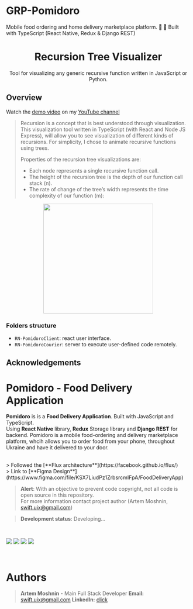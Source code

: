 # GRP-Pomidoro
Mobile  food ordering and home delivery marketplace platform.  🍜 🤩 Built with TypeScript (React Native, Redux &amp; Django REST) 

<h1 align="center">Recursion Tree Visualizer</h1>

<p align="center">Tool for visualizing any generic recursive function written in JavaScript or Python.</p>

## Overview

Watch the [demo video](https://youtu.be/VV9sbFn8IoY) on my [YouTube channel](https://www.youtube.com/channel/UC2Q2qLKUSXfPS_mxrtqvixA)

> Recursion is a concept that is best understood through visualization. This visualization tool written in TypeScript (with React and Node JS Express), will allow you to see visualization of different kinds of recursions. For simplicity, I chose to animate recursive functions using trees.
>
> Properties of the recursion tree visualizations are:
>
> - Each node represents a single recursive function call.
> - The height of the recursion tree is the depth of our function call stack (n).
> - The rate of change of the tree’s width represents the time complexity of our function (m):

<div align="center">
  <img src="./assets/Pomidoro-W.png" height="300"/>
</div>

### Folders structure

- `RN-PomidoroClient`: react user interface.
- `RN-PomidoroCourier`: server to execute user-defined code remotely.

## Acknowledgements

# Pomidoro - Food Delivery Application 

**Pomidoro** is is a **Food Delivery Application**.
Built with JavaScript and TypeScript. <br>
Using **React Native** library, **Redux** Storage library and **Django REST** for backend.
Pomidoro is a mobile food-ordering and delivery marketplace platform, whcih allows you to order food from your phone, throughout Ukraine  and have it delivered to your door.

</br>
> Followed the [**Flux architecture**](https://facebook.github.io/flux/) </br>
> Link to [**Figma Design**](https://www.figma.com/file/KSX7LiudPz1ZrbsrcmIFpA/FoodDeliveryApp)

> **Alert**: With an objective to prevent code copyright, not all code is open source in this repository. </br>
> For more information contact project author (Artem Moshnin, swift.uix@gmail.com)

> **Development status**: Developing...
</br>
 <p float="center">
 <img src="https://user-images.githubusercontent.com/62706319/84562206-f5bdc680-ad52-11ea-8544-d652ed9e8906.PNG"  />
 <img src="https://user-images.githubusercontent.com/62706319/84562253-53521300-ad53-11ea-84c2-0c2a251b3a6f.PNG"  />
 <img src="https://user-images.githubusercontent.com/62706319/84562563-92816380-ad55-11ea-97ec-61ac88599a95.PNG"  />
 <img src="https://user-images.githubusercontent.com/62706319/84562294-c52a5c80-ad53-11ea-8ef9-6a3d62807bbe.PNG"  />
</p>
<br>
 
# Authors

> **Artem Moshnin** - Main Full Stack Developer
> **Email:** swift.uix@gmail.com
> **LinkedIn:** [click](https://www.linkedin.com/in/artem77/)

</br>



